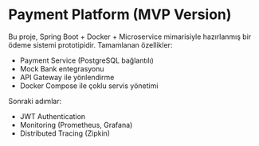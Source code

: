 # Payment Platform (MVP Version)
Bu proje, Spring Boot + Docker + Microservice mimarisiyle hazırlanmış bir ödeme sistemi prototipidir.
Tamamlanan özellikler:
- Payment Service (PostgreSQL bağlantılı)
- Mock Bank entegrasyonu
- API Gateway ile yönlendirme
- Docker Compose ile çoklu servis yönetimi

Sonraki adımlar:
- JWT Authentication
- Monitoring (Prometheus, Grafana)
- Distributed Tracing (Zipkin)
